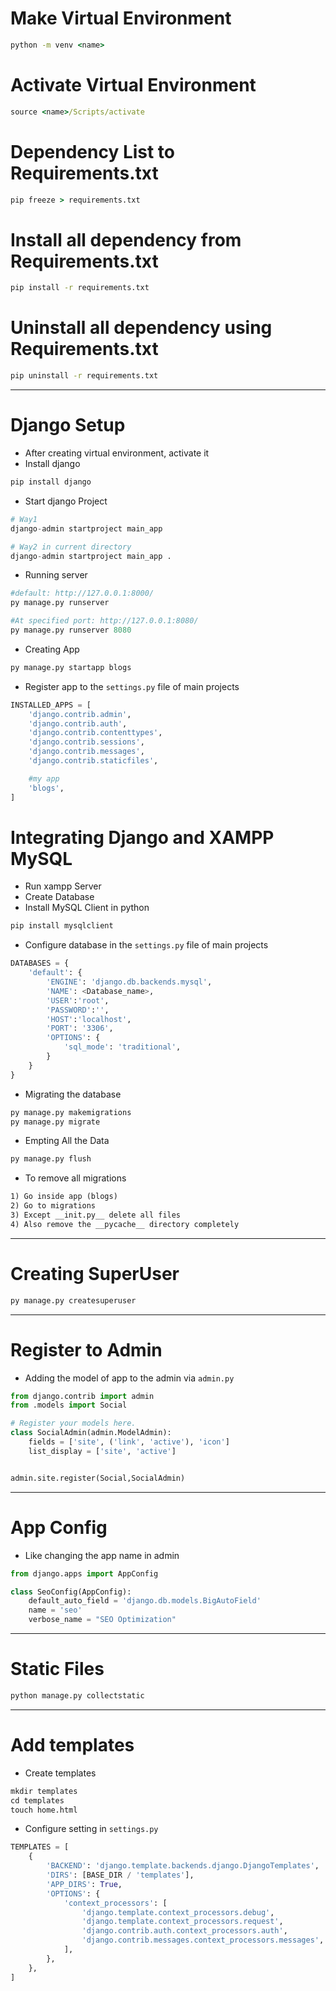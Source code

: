 # Make Virtual Environment
```cmd
python -m venv <name>
```

# Activate Virtual Environment
```cmd
source <name>/Scripts/activate
```

# Dependency List to Requirements.txt
```cmd
pip freeze > requirements.txt
```

# Install all dependency from Requirements.txt
```cmd
pip install -r requirements.txt
```

# Uninstall all dependency using Requirements.txt
```cmd
pip uninstall -r requirements.txt
```

- - -

# Django Setup
- After creating virtual environment, activate it
- Install django
```cmd
pip install django
```
- Start django Project
```py
# Way1
django-admin startproject main_app

# Way2 in current directory
django-admin startproject main_app .
```
- Running server
```py
#default: http://127.0.0.1:8000/
py manage.py runserver

#At specified port: http://127.0.0.1:8080/
py manage.py runserver 8080
```
- Creating App
```cmd
py manage.py startapp blogs
```

- Register app to the `settings.py` file of main projects
```py
INSTALLED_APPS = [
    'django.contrib.admin',
    'django.contrib.auth',
    'django.contrib.contenttypes',
    'django.contrib.sessions',
    'django.contrib.messages',
    'django.contrib.staticfiles',

    #my app
    'blogs',
]
```

# Integrating Django and XAMPP MySQL
- Run xampp Server
- Create Database
- Install MySQL Client in python 
```cmd
pip install mysqlclient
```
- Configure database in the `settings.py` file of main projects
```py
DATABASES = {
    'default': {
        'ENGINE': 'django.db.backends.mysql',
        'NAME': <Database_name>,
        'USER':'root',
        'PASSWORD':'',
        'HOST':'localhost',
        'PORT': '3306',
        'OPTIONS': {
            'sql_mode': 'traditional',
        }
    }
}
```
- Migrating the database
```py
py manage.py makemigrations
py manage.py migrate
```

- Empting All the Data
```py
py manage.py flush
```

- To remove all migrations
```txt
1) Go inside app (blogs)
2) Go to migrations
3) Except __init.py__ delete all files
4) Also remove the __pycache__ directory completely
```

- - -

# Creating SuperUser
```py
py manage.py createsuperuser
```

- - -

# Register to Admin
- Adding the model of app to the admin via `admin.py`
```py
from django.contrib import admin
from .models import Social

# Register your models here.
class SocialAdmin(admin.ModelAdmin):
    fields = ['site', ('link', 'active'), 'icon']
    list_display = ['site', 'active']


admin.site.register(Social,SocialAdmin)
```

- - -

# App Config
- Like changing the app name in admin
```py
from django.apps import AppConfig

class SeoConfig(AppConfig):
    default_auto_field = 'django.db.models.BigAutoField'
    name = 'seo'
    verbose_name = "SEO Optimization"
```

- - -

# Static Files
```py
python manage.py collectstatic
```

- - -

# Add templates
- Create templates
```py
mkdir templates
cd templates
touch home.html
```

- Configure setting in `settings.py`
```py
TEMPLATES = [
    {
        'BACKEND': 'django.template.backends.django.DjangoTemplates',
        'DIRS': [BASE_DIR / 'templates'],
        'APP_DIRS': True,
        'OPTIONS': {
            'context_processors': [
                'django.template.context_processors.debug',
                'django.template.context_processors.request',
                'django.contrib.auth.context_processors.auth',
                'django.contrib.messages.context_processors.messages',
            ],
        },
    },
]
```